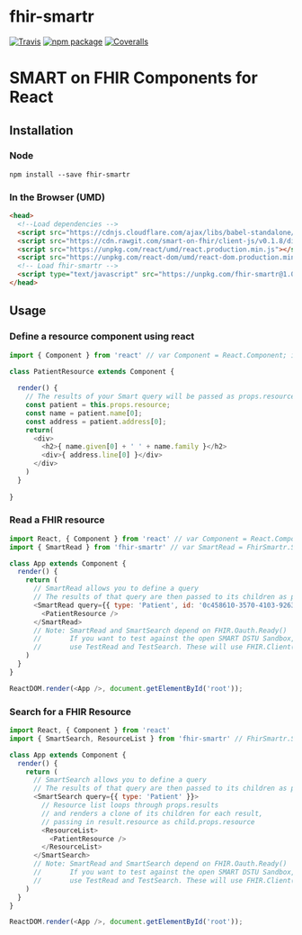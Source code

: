 # fhir-smartr

[![Travis][build-badge]][build]
[![npm package][npm-badge]][npm]
[![Coveralls][coveralls-badge]][coveralls]

# SMART on FHIR Components for React

## Installation
### Node
```
npm install --save fhir-smartr
```

### In the Browser (UMD)
```html
<head>
  <!--Load dependencies -->
  <script src="https://cdnjs.cloudflare.com/ajax/libs/babel-standalone/6.26.0/babel.min.js"></script>
  <script src="https://cdn.rawgit.com/smart-on-fhir/client-js/v0.1.8/dist/fhir-client.js"></script>
  <script src="https://unpkg.com/react/umd/react.production.min.js"></script>
  <script src="https://unpkg.com/react-dom/umd/react-dom.production.min.js"></script>
  <!-- Load fhir-smartr -->
  <script type="text/javascript" src="https://unpkg.com/fhir-smartr@1.0.0/umd/fhir-smartr.js"></script>
</head>
```

## Usage
### Define a resource component using react
```javascript
import { Component } from 'react' // var Component = React.Component; in browser

class PatientResource extends Component {
  
  render() {
    // The results of your Smart query will be passed as props.resource to this component
    const patient = this.props.resource;
    const name = patient.name[0];
    const address = patient.address[0];
    return(
      <div>
        <h2>{ name.given[0] + ' ' + name.family }</h2>
        <div>{ address.line[0] }</div>
      </div>
    )
  }
  
}
```

### Read a FHIR resource
```javascript
import React, { Component } from 'react' // var Component = React.Component; in browser
import { SmartRead } from 'fhir-smartr' // var SmartRead = FhirSmartr.SmartRead in browser

class App extends Component {
  render() {
    return (
      // SmartRead allows you to define a query
      // The results of that query are then passed to its children as props.resource
      <SmartRead query={{ type: 'Patient', id: '0c458610-3570-4103-9263-ab84fbff6f0c'}}>
        <PatientResource />
      </SmartRead>
      // Note: SmartRead and SmartSearch depend on FHIR.Oauth.Ready()
      //       If you want to test against the open SMART DSTU Sandbox, 
      //       use TestRead and TestSearch. These will use FHIR.Client() instead.
    )
  }
}

ReactDOM.render(<App />, document.getElementById('root'));
```

### Search for a FHIR Resource
```javascript
import React, { Component } from 'react'
import { SmartSearch, ResourceList } from 'fhir-smartr' // FhirSmartr.SmartSearch and FhirSmartr.ResourceList in browser

class App extends Component {
  render() {
    return (
      // SmartSearch allows you to define a query
      // The results of that query are then passed to its children as props.results
      <SmartSearch query={{ type: 'Patient' }}>
        // Resource list loops through props.results
        // and renders a clone of its children for each result,
        // passing in result.resource as child.props.resource
        <ResourceList>
          <PatientResource />
        </ResourceList>
      </SmartSearch>
      // Note: SmartRead and SmartSearch depend on FHIR.Oauth.Ready()
      //       If you want to test against the open SMART DSTU Sandbox, 
      //       use TestRead and TestSearch. These will use FHIR.Client() instead.
    )
  }
}

ReactDOM.render(<App />, document.getElementById('root'));
```

[build-badge]: https://img.shields.io/travis/user/repo/master.png?style=flat-square
[build]: https://travis-ci.org/user/repo

[npm-badge]: https://img.shields.io/npm/v/npm-package.png?style=flat-square
[npm]: https://www.npmjs.org/package/npm-package

[coveralls-badge]: https://img.shields.io/coveralls/user/repo/master.png?style=flat-square
[coveralls]: https://coveralls.io/github/user/repo
